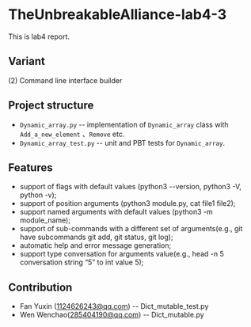 # TheUnbreakableAlliance-lab4-3

This is lab4 report.

## Variant

(2) Command line interface builder

## Project structure

- `Dynamic_array.py` -- implementation of `Dynamic_array`
   class with `Add_a_new_element` 、`Remove` etc.
- `Dynamic_array_test.py` -- unit and PBT tests for `Dynamic_array`.

## Features

- support of flags with default values (python3 --version, python3 -V, python -v);
- support of position arguments (python3 module.py, cat file1 file2);
- support named arguments with default values (python3 -m module_name);
- support of sub-commands with a different set of arguments(e.g., 
git have subcommands git add, git status, git log);
- automatic help and error message generation;
- support type conversation for arguments value(e.g.,
head -n 5 conversation string “5” to int value 5);

## Contribution

- Fan Yuxin (1124626243@qq.com) -- Dict_mutable_test.py
- Wen Wenchao(285404190@qq.com) -- Dict_mutable.py


